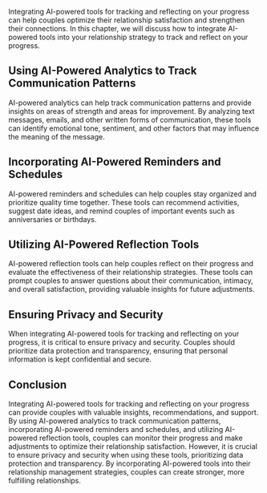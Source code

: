 
Integrating AI-powered tools for tracking and reflecting on your progress can help couples optimize their relationship satisfaction and strengthen their connections. In this chapter, we will discuss how to integrate AI-powered tools into your relationship strategy to track and reflect on your progress.

Using AI-Powered Analytics to Track Communication Patterns
----------------------------------------------------------

AI-powered analytics can help track communication patterns and provide insights on areas of strength and areas for improvement. By analyzing text messages, emails, and other written forms of communication, these tools can identify emotional tone, sentiment, and other factors that may influence the meaning of the message.

Incorporating AI-Powered Reminders and Schedules
------------------------------------------------

AI-powered reminders and schedules can help couples stay organized and prioritize quality time together. These tools can recommend activities, suggest date ideas, and remind couples of important events such as anniversaries or birthdays.

Utilizing AI-Powered Reflection Tools
-------------------------------------

AI-powered reflection tools can help couples reflect on their progress and evaluate the effectiveness of their relationship strategies. These tools can prompt couples to answer questions about their communication, intimacy, and overall satisfaction, providing valuable insights for future adjustments.

Ensuring Privacy and Security
-----------------------------

When integrating AI-powered tools for tracking and reflecting on your progress, it is critical to ensure privacy and security. Couples should prioritize data protection and transparency, ensuring that personal information is kept confidential and secure.

Conclusion
----------

Integrating AI-powered tools for tracking and reflecting on your progress can provide couples with valuable insights, recommendations, and support. By using AI-powered analytics to track communication patterns, incorporating AI-powered reminders and schedules, and utilizing AI-powered reflection tools, couples can monitor their progress and make adjustments to optimize their relationship satisfaction. However, it is crucial to ensure privacy and security when using these tools, prioritizing data protection and transparency. By incorporating AI-powered tools into their relationship management strategies, couples can create stronger, more fulfilling relationships.

